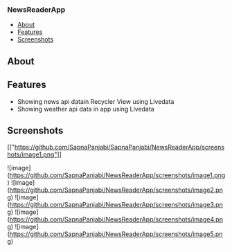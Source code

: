 ### NewsReaderApp

* [About](#about)
* [Features](#features)
* [Screenshots](#screenshots)

## About

## Features

* Showing news api datain Recycler View using Livedata
* Showing weather api data in app using Livedata

## Screenshots

[["https://github.com/SapnaPanjabi/SapnaPanjabi/NewsReaderApp/screenshots/image1.png"]]

![image]
(https://github.com/SapnaPanjabi/NewsReaderApp/screenshots/image1.png)
![image]
(https://github.com/SapnaPanjabi/NewsReaderApp/screenshots/image2.png)
![image]
(https://github.com/SapnaPanjabi/NewsReaderApp/screenshots/image3.png)
![image]
(https://github.com/SapnaPanjabi/NewsReaderApp/screenshots/image4.png)
![image]
(https://github.com/SapnaPanjabi/NewsReaderApp/screenshots/image5.png)


